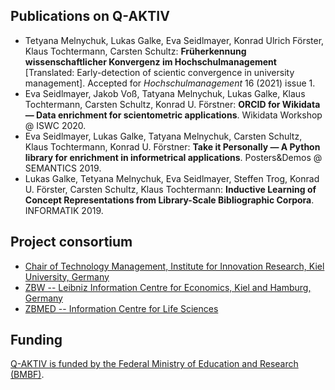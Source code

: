 ## Publications on Q-AKTIV

- Tetyana Melnychuk, Lukas Galke, Eva Seidlmayer, Konrad Ulrich Förster, Klaus Tochtermann, Carsten Schultz: **Früherkennung wissenschaftlicher Konvergenz im Hochschulmanagement** [Translated: Early-detection of scientic convergence in university management]. Accepted for *Hochschulmanagement* 16 (2021) issue 1.
- Eva Seidlmayer, Jakob Voß, Tatyana Melnychuk, Lukas Galke, Klaus Tochtermann, Carsten Schultz, Konrad U. Förstner: **ORCID for Wikidata — Data enrichment for scientometric applications**. Wikidata Workshop @ ISWC 2020.
- Eva Seidlmayer, Lukas Galke, Tatyana Melnychuk, Carsten Schultz, Klaus Tochtermann, Konrad U. Förstner: **Take it Personally — A Python library for enrichment in informetrical applications**. Posters&Demos @ SEMANTICS 2019.
- Lukas Galke, Tetyana Melnychuk, Eva Seidlmayer, Steffen Trog, Konrad U. Förster, Carsten Schultz, Klaus Tochtermann: **Inductive Learning of Concept Representations from Library-Scale Bibliographic Corpora**. INFORMATIK 2019.

## Project consortium

- [Chair of Technology Management, Institute for Innovation Research, Kiel University, Germany](https://www.techman.uni-kiel.de/en)
- [ZBW -- Leibniz Information Centre for Economics, Kiel and Hamburg, Germany](http://zbw.eu/en/)
- [ZBMED -- Information Centre for Life Sciences](https://www.zbmed.de/en/)

## Funding

[Q-AKTIV is funded by the Federal Ministry of Education and Research (BMBF)](https://www.wihoforschung.de/de/q-aktiv-2178.php).
